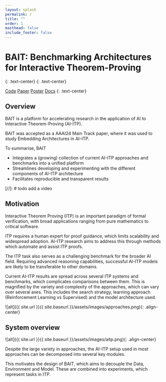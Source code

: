 ```yaml
---
layout: splash
permalink: /
title: ""
order: 1
masthead: false
include_footer: false
---
```

<p></p>

# BAIT: Benchmarking Architectures for Interactive Theorem-Proving
{: .text-center}
{: .text-center}

<a href="https://github.com/sean-lamont/bait" class="btn btn--primary">Code</a> <a href="#" class="btn btn--primary">Paper</a>
<a href="/bait/assets/images/poster.pdf" class="btn btn--primary">Poster</a> <a href="/bait/docs/" class="btn btn--primary">Docs</a>
{: .text-center}

<p></p>

## Overview
BAIT is a platform for accelerating research in the application of AI to Interactive Theorem-Proving (AI-ITP). 

BAIT was accepted as a AAAI24 Main Track paper, where it was used to study Embedding Architectures in AI-ITP.

To summarise, BAIT
- Integrates a (growing) collection of current AI-ITP approaches and benchmarks into a unified platform
- Streamlines developing and experimenting with the different components of AI-ITP architecture
- Facilitates reproducible and transparent results


[//]: # todo add a video

## Motivation
Interactive Theorem Proving (ITP) is an important paradigm of formal verification,
with broad applications ranging from pure mathematics to critical software.

ITP requires a human expert for proof guidance, which limits scalability and widespread adoption.
AI-ITP research aims to address this through methods which automate and assist ITP proofs.

The ITP task also serves as a challenging benchmark for the broader AI field.
Requiring advanced reasoning capabilities, successful AI-ITP models are likely to be transferable to other domains.

Current AI-ITP results are spread across several ITP systems and benchmarks, which complicates comparisons between them.
This is magnified by the variety and complexity of the approaches, which can vary over several axes.
This includes the search strategy, learning approach (Reinforcement Learning vs Supervised) and the model architecture used.

![alt]({{ site.url }}{{ site.baseurl }}/assets/images/approaches.png){: .align-center} 

## System overview
![alt]({{ site.url }}{{ site.baseurl }}/assets/images/aitp.png){: .align-center} 

Despite the large variety in approaches, the AI-ITP setup used in most approaches can be decomposed into several key modules. 

This motivates the design of BAIT, which aims to decouple the Data, Environment and Model.
These are combined into experiments, which represent tasks in ITP.
